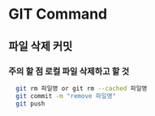 # GIT Command  
## 파일 삭제 커밋
### 주의 할 점 로컬 파일 삭제하고 할 것

```sh
  git rm 파일명 or git rm --cached 파일명
  git commit -m "remove 파일명"
  git push 
```
